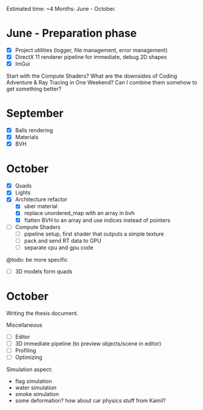 Estimated time: ~4 Months: June - October.


# June - Preparation phase
- [X] Project utilities (logger, file management, error management)
- [X] DirectX 11 renderer pipeline for immediate, debug 2D shapes
- [X] ImGui

Start with the Compute Shaders? What are the downsides of Coding Adventure & 
Ray Tracing in One Weekend? Can I combine them somehow to get something better?

# September 
- [X] Balls rendering
- [X] Materials
- [X] BVH

# October
- [X] Quads
- [X] Lights
- [X] Architecture refactor 
    - [X] uber material
    - [X] replace unordered_map with an array in bvh
    - [X] flatten BVH to an array and use indices instead of pointers
- [ ] Compute Shaders
  - [ ] pipeline setup, first shader that outputs a simple texture
  - [ ] pack and send RT data to GPU
  - [ ] separate cpu and gpu code

@todo: be more specific
- [ ] 3D models form quads


# October
Writing the thesis document.


Miscellaneous 
- [ ] Editor
- [ ] 3D immediate pipeline (to preview objects/scene in editor)
- [ ] Profiling 
- [ ] Optimizing

Simulation aspect:
- flag simulation
- water simulation
- smoke simulation
- some deformation? how about car physics stuff from Kamil?
